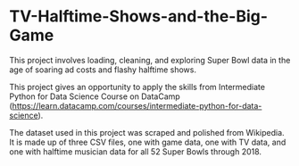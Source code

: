 # TV-Halftime-Shows-and-the-Big-Game

This project involves loading, cleaning, and exploring Super Bowl data in the age of soaring ad costs and flashy halftime shows.

This project gives an opportunity to apply the skills from Intermediate Python for Data Science Course on DataCamp (https://learn.datacamp.com/courses/intermediate-python-for-data-science).

The dataset used in this project was scraped and polished from Wikipedia. It is made up of three CSV files, one with game data, one with TV data, and one with halftime musician data for all 52 Super Bowls through 2018.
